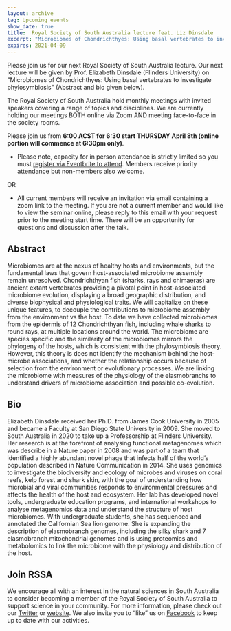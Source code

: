 ```yaml
---
layout: archive
tag: Upcoming events
show_date: true
title:  Royal Society of South Australia lecture feat. Liz Dinsdale
excerpt: "Microbiomes of Chondrichthyes: Using basal vertebrates to investigate phylosymbiosis"
expires: 2021-04-09
---
```


Please join us for our next Royal Society of South Australia lecture. Our next lecture will be given by Prof. 
Elizabeth Dinsdale (Flinders University) on "Microbiomes of Chondrichthyes: Using basal vertebrates to investigate 
phylosymbiosis" (Abstract and bio given below).

The Royal Society of South Australia hold monthly meetings with invited speakers covering a range of topics and 
disciplines. We are currently holding our meetings BOTH online via Zoom AND meeting face-to-face in the society rooms.

Please join us from __6:00 ACST for 6:30 start THURSDAY April 8th (online portion will commence at 6:30pm only)__. 

 - Please note, capacity for in person attendance is strictly limited so you must 
[register via Eventbrite to attend](https://www.eventbrite.com.au/e/148133016841 ). Members receive priority attendance 
but non-members also welcome.
   
OR

 - All current members will receive an invitation via email containing a zoom link to the meeting. If you are not a 
current member and would like to view the seminar online, please reply to this email with your request prior to the 
meeting start time. There will be an opportunity for questions and discussion after the talk.

## Abstract 

Microbiomes are at the nexus of healthy hosts and environments, but the fundamental laws that govern 
host-associated microbiome assembly remain unresolved. Chondrichthyan fish (sharks, rays and chimaeras) are ancient 
extant vertebrates providing a pivotal point in host-associated microbiome evolution, displaying a broad geographic 
distribution, and diverse biophysical and physiological traits. We will capitalize on these unique features, to decouple 
the contributions to microbiome assembly from the environment vs the host. To date we have collected microbiomes from 
the epidermis of 12 Chondrichthyan fish, including whale sharks to round rays, at multiple locations around the world. 
The microbiome are species specific and the similarity of the microbiomes mirrors the phylogeny of the hosts, which is 
consistent with the phylosymbiosis theory. However, this theory is does not identify the mechanism behind the host-
microbe associations, and whether the relationship occurs because of selection from the environment or evolutionary 
processes. We are linking the microbiome with measures of the physiology of the elasmobranchs to understand drivers of 
microbiome association and possible co-evolution.

## Bio

Elizabeth Dinsdale received her Ph.D. from James Cook University in 2005 and became a Faculty at San Diego State 
University in 2009. She moved to South Australia in 2020 to take up a Professorship at Flinders University. Her research 
is at the forefront of analysing functional metagenomes which was describe in a Nature paper in 2008 and was part of a 
team that identified a highly abundant novel phage that infects half of the world’s population described in Nature 
Communication in 2014. She uses genomics to investigate the biodiversity and ecology of microbes and viruses on coral 
reefs, kelp forest and shark skin, with the goal of understanding how microbial and viral communities responds to 
environmental pressures and affects the health of the host and ecosystem. Her lab has developed novel tools, 
undergraduate education programs, and international workshops to analyse metagenomics data and understand the structure 
of host microbiomes. With undergraduate students, she has sequenced and annotated the Californian Sea lion genome. She 
is expanding the description of elasmobranch genomes, including the silky shark and 7 elasmobranch mitochondrial genomes 
and is using proteomics and metabolomics to link the microbiome with the physiology and distribution of the host.

## Join RSSA

We encourage all with an interest in the natural sciences in South Australia to consider becoming a member of the Royal 
Society of South Australia to support science in your community. For more information, please check out our 
[Twitter](https://twitter.com/RoySocSA) or [website](http://www.rssa.org.au/). We also invite you to 
“like” us on [Facebook](https://www.facebook.com/roysocsa/) to keep up to date with our activities.
